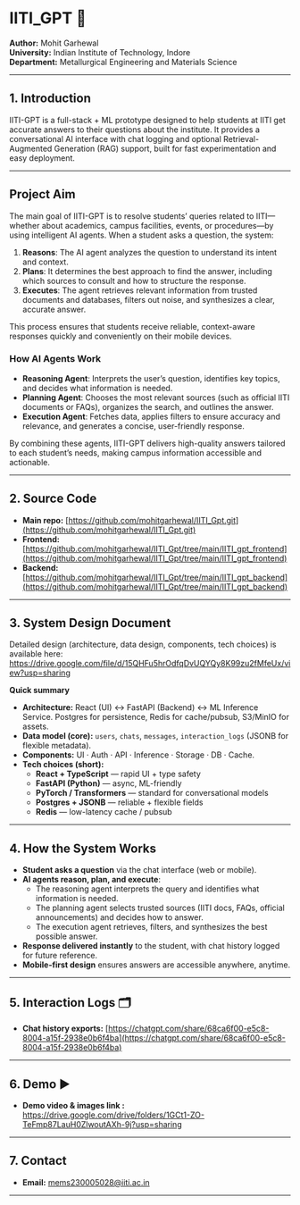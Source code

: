 # IITI_GPT 🚀

**Author:** Mohit Garhewal  
**University:** Indian Institute of Technology, Indore  
**Department:** Metallurgical Engineering and Materials Science

---

## 1. Introduction

IITI-GPT is a full-stack + ML prototype designed to help students at IITI get accurate answers to their questions about the institute. It provides a conversational AI interface with chat logging and optional Retrieval-Augmented Generation (RAG) support, built for fast experimentation and easy deployment.

---

## Project Aim

The main goal of IITI-GPT is to resolve students’ queries related to IITI—whether about academics, campus facilities, events, or procedures—by using intelligent AI agents. When a student asks a question, the system:

1. **Reasons**: The AI agent analyzes the question to understand its intent and context.
2. **Plans**: It determines the best approach to find the answer, including which sources to consult and how to structure the response.
3. **Executes**: The agent retrieves relevant information from trusted documents and databases, filters out noise, and synthesizes a clear, accurate answer.

This process ensures that students receive reliable, context-aware responses quickly and conveniently on their mobile devices.

### How AI Agents Work

- **Reasoning Agent**: Interprets the user’s question, identifies key topics, and decides what information is needed.
- **Planning Agent**: Chooses the most relevant sources (such as official IITI documents or FAQs), organizes the search, and outlines the answer.
- **Execution Agent**: Fetches data, applies filters to ensure accuracy and relevance, and generates a concise, user-friendly response.

By combining these agents, IITI-GPT delivers high-quality answers tailored to each student’s needs, making campus information accessible and actionable.

---

## 2. Source Code

- **Main repo:** [https://github.com/mohitgarhewal/IITI_Gpt.git](https://github.com/mohitgarhewal/IITI_Gpt.git)  
- **Frontend:** [https://github.com/mohitgarhewal/IITI_Gpt/tree/main/IITI_gpt_frontend](https://github.com/mohitgarhewal/IITI_Gpt/tree/main/IITI_gpt_frontend)  
- **Backend:** [https://github.com/mohitgarhewal/IITI_Gpt/tree/main/IITI_gpt_backend](https://github.com/mohitgarhewal/IITI_Gpt/tree/main/IITI_gpt_backend)

---

## 3. System Design Document

Detailed design (architecture, data design, components, tech choices) is available here:  
https://drive.google.com/file/d/15QHFu5hrOdfqDvUQYQy8K99zu2fMfeUx/view?usp=sharing

**Quick summary**
- **Architecture:** React (UI) ↔ FastAPI (Backend) ↔ ML Inference Service. Postgres for persistence, Redis for cache/pubsub, S3/MinIO for assets.
- **Data model (core):** `users`, `chats`, `messages`, `interaction_logs` (JSONB for flexible metadata).
- **Components:** UI · Auth · API · Inference · Storage · DB · Cache.
- **Tech choices (short):**
  - **React + TypeScript** — rapid UI + type safety
  - **FastAPI (Python)** — async, ML-friendly
  - **PyTorch / Transformers** — standard for conversational models
  - **Postgres + JSONB** — reliable + flexible fields
  - **Redis** — low-latency cache / pubsub

---

## 4. How the System Works

- **Student asks a question** via the chat interface (web or mobile).
- **AI agents reason, plan, and execute**:
  - The reasoning agent interprets the query and identifies what information is needed.
  - The planning agent selects trusted sources (IITI docs, FAQs, official announcements) and decides how to answer.
  - The execution agent retrieves, filters, and synthesizes the best possible answer.
- **Response delivered instantly** to the student, with chat history logged for future reference.
- **Mobile-first design** ensures answers are accessible anywhere, anytime.

---

## 5. Interaction Logs 🗂️

- **Chat history exports:** [https://chatgpt.com/share/68ca6f00-e5c8-8004-a15f-2938e0b6f4ba](https://chatgpt.com/share/68ca6f00-e5c8-8004-a15f-2938e0b6f4ba)

---

## 6. Demo ▶️

- **Demo video & images link :** https://drive.google.com/drive/folders/1GCt1-ZO-TeFmp87LauH0ZlwoutAXh-9j?usp=sharing

---

## 7. Contact

- **Email:** mems230005028@iiti.ac.in

---
